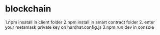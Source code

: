 # blockchain
1.npm insatall in client folder
2.npm install in smart contract folder
2. enter your metamask private key on hardhat.config.js
3.npm run dev in console
